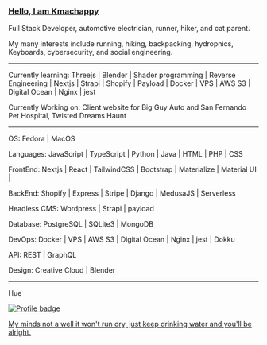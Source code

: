 ### [Hello, I am Kmachappy](http://www.kmachappy.me/)

Full Stack Developer, automotive electrician, runner, hiker, and cat parent.

My many interests include running, hiking, backpacking, hydropnics, Keyboards, cybersecurity, and social engineering.

---

Currently learning: Threejs | Blender | Shader programming | Reverse Engineering | Nextjs | Strapi | Shopify | Payload | Docker | VPS | AWS S3 | Digital Ocean | Nginx | jest

Currently Working on: Client website for Big Guy Auto and San Fernando Pet Hospital, Twisted Dreams Haunt

---

OS: Fedora | MacOS

Languages: JavaScript | TypeScript | Python | Java | HTML | PHP | CSS 

FrontEnd: Nextjs | React | TailwindCSS | Bootstrap | Materialize | Material UI |  

BackEnd: Shopify | Express | Stripe | Django | MedusaJS | Serverless

Headless CMS: Wordpress | Strapi | payload

Database: PostgreSQL | SQLite3 | MongoDB

DevOps: Docker | VPS | AWS S3 | Digital Ocean | Nginx | jest | Dokku

API: REST | GraphQL

Design: Creative Cloud | Blender

---


Hue

[![Profile badge](https://www.codewars.com/users/Kmachappy/badges/small)](https://www.codewars.com/users/Kmachappy)



[My minds not a well it won't run dry, just keep drinking water and you'll be alright.](https://www.youtube.com/watch?v=DbvR_d7MDQc)

